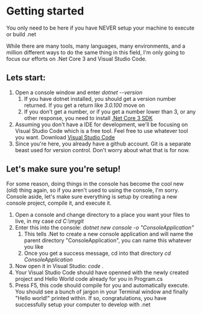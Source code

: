 # Getting started
You only need to be here if you have NEVER setup your machine to execute or build .net

While there are many tools, many languages, many environments, and a million different ways to do the same thing in this field, I'm only going to focus our efforts on .Net Core 3 and Visual Studio Code.

## Lets start:
1. Open a console window and enter *dotnet --version*
    1. If you have dotnet installed, you should get a version number returned. If you get a return like *3.0.100* move on
    1. If you don't get a number, or if you get a number lower than 3, or any other response, you need to install [.Net Core 3 SDK](https://dotnet.microsoft.com/download)
1. Assuming you don't have a IDE for development, we'll be focusing on Visual Studio Code which is a free tool.  Feel free to use whatever tool you want.  Download [Visual Studio Code](https://code.visualstudio.com/)
1. Since you're here, you already have a github account. Git is a separate beast used for version control. Don't worry about what that is for now.

## Let's make sure you're setup!
For some reason, doing things in the console has become the cool new (old) thing again, so if you aren't used to using the console, I'm sorry. Console aside, let's make sure everything is setup by creating a new console project, compile it, and execute it.
1. Open a console and change directory to a place you want your files to live, in my case *cd C:\mygit*
1. Enter this into the console: *dotnet new console -o "ConsoleApplication"*
    1. This tells .Net to create a new console application and will name the parent directory "ConsoleApplication", you can name this whatever you like
    1. Once you get a success message, cd into that directory *cd ConsoleApplication*
1. Now open it in Visual Studio: *code .*
1. Your Visual Studio Code should have openned with the newly created project and Hello World code already for you in Program.cs
1. Press F5, this code should compile for you and automatically execute.  You should see a bunch of jargon in your Terminal window and finally "Hello world!" printed within.  If so, congratulations, you have successfully setup your computer to develop with .net
